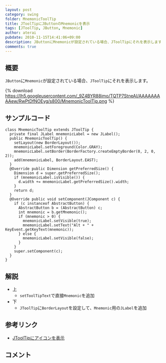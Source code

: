```yaml
---
layout: post
category: swing
folder: MnemonicToolTip
title: JToolTipにJButtonのMnemonicを表示
tags: [JToolTip, JButton, Mnemonic]
author: aterai
pubdate: 2010-11-15T14:41:06+09:00
description: JButtonにMnemonicが設定されている場合、JToolTipにそれを表示します。
comments: true
---
```

## 概要
`JButton`に`Mnemonic`が設定されている場合、`JToolTip`にそれを表示します。

{% download https://lh5.googleusercontent.com/_9Z4BYR88imo/TQTP7StneAI/AAAAAAAAAew/RwPtDfNOEyg/s800/MnemonicToolTip.png %}

## サンプルコード
<pre class="prettyprint"><code>class MnemonicToolTip extends JToolTip {
  private final JLabel mnemonicLabel = new JLabel();
  public MnemonicToolTip() {
    setLayout(new BorderLayout());
    mnemonicLabel.setForeground(Color.GRAY);
    mnemonicLabel.setBorder(BorderFactory.createEmptyBorder(0, 2, 0, 2));
    add(mnemonicLabel, BorderLayout.EAST);
  }
  @Override public Dimension getPreferredSize() {
    Dimension d = super.getPreferredSize();
    if (mnemonicLabel.isVisible()) {
      d.width += mnemonicLabel.getPreferredSize().width;
    }
    return d;
  }
  @Override public void setComponent(JComponent c) {
    if (c instanceof AbstractButton) {
      AbstractButton b = (AbstractButton) c;
      int mnemonic = b.getMnemonic();
      if (mnemonic &gt; 0) {
        mnemonicLabel.setVisible(true);
        mnemonicLabel.setText("Alt + " + KeyEvent.getKeyText(mnemonic));
      } else {
        mnemonicLabel.setVisible(false);
      }
    }
    super.setComponent(c);
  }
}
</code></pre>

## 解説
- 上
    - `setToolTipText`で直接`Mnemonic`を追加
- 下
    - `JToolTip`に`BorderLayout`を設定して、`Mnemonic`用の`JLabel`を追加

<!-- dummy comment line for breaking list -->

## 参考リンク
- [JToolTipにアイコンを表示](http://ateraimemo.com/Swing/ToolTipIcon.html)

<!-- dummy comment line for breaking list -->

## コメント
